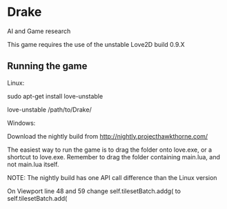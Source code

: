 Drake
=====

AI and Game research

This game requires the use of the unstable Love2D build 0.9.X

Running the game
----------------

Linux:

sudo apt-get install love-unstable

love-unstable /path/to/Drake/

Windows:

Download the nightly build from http://nightly.projecthawkthorne.com/

The easiest way to run the game is to drag the folder onto love.exe, or a shortcut to love.exe. Remember to drag the folder containing main.lua, and not main.lua itself.

NOTE: The nightly build has one API call difference than the Linux version

On Viewport line 48 and 59 change self.tilesetBatch.addg( to self.tilesetBatch.add(
